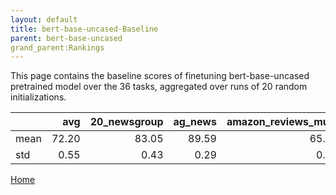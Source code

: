 ```yaml
---
layout: default
title: bert-base-uncased-Baseline
parent: bert-base-uncased
grand_parent:Rankings
---
```

This page contains the baseline scores of finetuning bert-base-uncased pretrained model over the 36 tasks,
aggregated over runs of 20 random initializations.
<br>

|      |   avg |   20_newsgroup |   ag_news |   amazon_reviews_multi |   anli |   boolq |    cb |   cola |   copa |   dbpedia |   esnli |   financial_phrasebank |   imdb |   isear |   mnli |   mrpc |   multirc |   poem_sentiment |   qnli |   qqp |   rotten_tomatoes |   rte |   sst2 |   sst_5bins |   stsb |   trec_coarse |   trec_fine |   tweet_ev_emoji |   tweet_ev_emotion |   tweet_ev_hate |   tweet_ev_irony |   tweet_ev_offensive |   tweet_ev_sentiment |   wic |   wnli |   wsc |   yahoo_answers |
|:-----|------:|---------------:|----------:|-----------------------:|-------:|--------:|------:|-------:|-------:|----------:|--------:|-----------------------:|-------:|--------:|-------:|-------:|----------:|-----------------:|-------:|------:|------------------:|------:|-------:|------------:|-------:|--------------:|------------:|-----------------:|-------------------:|----------------:|-----------------:|---------------------:|---------------------:|------:|-------:|------:|----------------:|
| mean | 72.20 |          83.05 |     89.59 |                  65.92 |  46.95 |   68.96 | 64.38 |  81.83 |  49.45 |     78.16 |   89.70 |                  68.53 |  91.58 |   69.07 |  83.73 |  81.99 |     59.97 |            66.68 |  89.88 | 90.27 |             84.85 | 59.98 |  91.97 |       52.80 |  85.86 |         96.06 |       68.33 |            36.01 |              79.91 |           52.85 |            67.76 |                85.37 |                69.48 | 63.25 |  50.56 | 62.12 |           72.32 |
| std  |  0.55 |           0.43 |      0.29 |                   0.31 |   0.52 |    1.20 | 10.01 |   0.49 |   5.36 |      0.67 |    1.33 |                  10.67 |   0.14 |    0.46 |   0.23 |   1.61 |      1.40 |             0.90 |   0.75 |  0.54 |              0.47 |  2.04 |   0.42 |        0.56 |   0.45 |          0.63 |        2.83 |             0.60 |               0.65 |            1.20 |             1.41 |                 0.63 |                 0.73 |  1.63 |   6.41 |  4.55 |            0.24 |

[Home](Home)